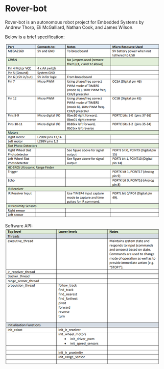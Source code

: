 # Rover-bot


Rover-bot is an autonomous robot project for Embedded Systems by Andrew Thorp, Eli McGalliard, Nathan Cook, and James Wilson.

Below is a brief specification:

![Parts list](Part_Spec.png)

Software API:
![Top Level API](Robot_API.png)
